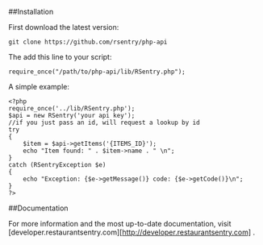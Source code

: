 ##Installation

First download the latest version:

	git clone https://github.com/rsentry/php-api

The add this line to your script:
	
	require_once("/path/to/php-api/lib/RSentry.php");

A simple example:

	<?php
	require_once('../lib/RSentry.php');
	$api = new RSentry('your api key');
	//if you just pass an id, will request a lookup by id
	try
	{
		$item = $api->getItems('{ITEMS_ID}');
		echo "Item found: " . $item->name . " \n";
	}
	catch (RSentryException $e)
	{
		echo "Exception: {$e->getMessage()} code: {$e->getCode()}\n";
	}
	?>

##Documentation

For more information and the most up-to-date documentation, visit [developer.restaurantsentry.com][http://developer.restaurantsentry.com] .
